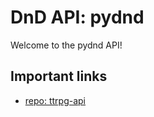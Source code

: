 # DnD API: pydnd
Welcome to the pydnd API!

## Important links
* [repo: ttrpg-api](https://github.com/humoroushorse/ttrpg-api)
